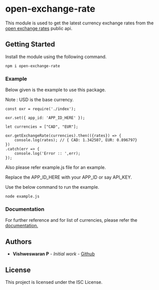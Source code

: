 # open-exchange-rate

This module is used to get the latest currency exchange rates from the [open exchange rates](https://openexchangerates.org/) public api.

## Getting Started

Install the module using the following command.

```
npm i open-exchange-rate
```

### Example

Below given is the example to use this package.

Note : USD is the base currency.

```
const oxr = require('./index');

oxr.set({ app_id: 'APP_ID_HERE' });

let currencies = ["CAD", "EUR"];

oxr.getExchangeRate(currencies).then(({rates}) => {
    console.log(rates); // { CAD: 1.342507, EUR: 0.896797}
})
.catch(err => {
    console.log('Error :: ',err);
});
```
Also please refer example.js file for an example.

Replace the APP_ID_HERE with your APP_ID or say API_KEY.

Use the below command to run the example.
```
node example.js
```

### Documentation

For further reference and for list of currencies, please refer the [documentation.](https://docs.openexchangerates.org/docs/latest-json)

## Authors

* **Vishweswaran P** - *Initial work* - [Github](https://github.com/vishweswaran-p)

## License

This project is licensed under the ISC License.

